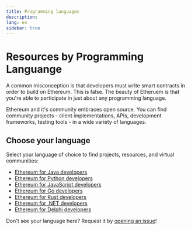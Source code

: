 ```yaml
---
title: Programming languages
description:
lang: en
sidebar: true
---
```


# Resources by Programming Languange

A common misconception is that developers must write smart contracts in order to build on Ethereum. This is false.
The beauty of Etheruem is that you're able to participate in just about any programming language.

Ethereum and it's community embraces open source. You can find community projects - client implementations, APIs, development frameworks, testing tools - in a wide variety of languages.

<!-- Often certain languages have an certain advantage depending on the use case -->

## Choose your language

Select your language of choice to find projects, resources, and virtual communities:

- [Ethereum for Java developers](/en/edn/learn/programming-languages/java/)
- [Ethereum for Python developers](/en/edn/learn/programming-languages/python/)
- [Ethereum for JavaScript developers](/en/edn/learn/programming-languages/javascript/)
- [Ethereum for Go developers](/en/edn/learn/programming-languages/golang/)
- [Ethereum for Rust developers](/en/edn/learn/programming-languages/rust/)
- [Ethereum for .NET developers](/en/edn/learn/programming-languages/dot-net/)
- [Ethereum for Delphi developers](/en/edn/learn/programming-languages/delphi/)

Don't see your language here? Request it by [opening an issue](https://github.com/ethereum/ethereum-org-website/issues/new/choose)!
